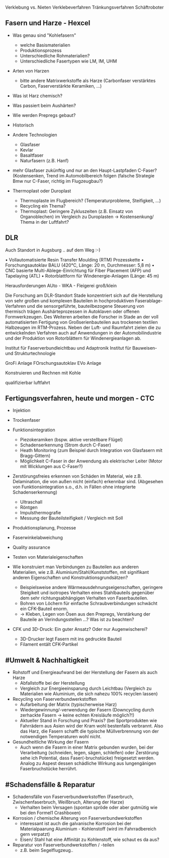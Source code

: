 
Verklebung vs. Nieten
Verklebeverfahren
Tränkungsverfahren
Schäftroboter


Fasern und Harze - Hexcel
---------------------------------------------------------
* Was genau sind "Kohlefasern"
  - welche Basismaterialien
  - Produktionsprozess
  - Unterschiedliche Rohmaterialien?
  - Unterschiedliche Fasertypen wie LM, IM, UHM
* Arten von Harzen
    - bitte andere Matrixwerkstoffe als Harze (Carbonfaser verstärktes Carbon, Faserverstärkte Keramiken, ...)
  
* Was ist Harz chemisch?
* Was passiert beim Aushärten?
* Wie werden Prepregs gebaut?
* Historisch

* Andere Technologien
  - Glasfaser
  - Kevlar
  - Basaltfaser
  - Naturfasern (z.B. Hanf)

* mehr Glasfaser zukünftig und nur an den Haupt-Lastpfaden C-Faser? (Kostensenken, Trend im Automobilbereich folgen (falsche Strategie Bmw nur C-Faser, richtig im Flugzeugbau?)
* Thermoplast oder Duroplast
  - Thermoplaste im Flugbereich? (Temperaturprobleme, Steifigkeit, ...)
  - Recycling ein Thema?
  - Thermoplast: Geringere Zykluszeiten (z.B. Einsatz von Organoblechen) im Vergleich zu Duroplasten -> Kostensenkung/ Thema in der Luftfahrt?


DLR
---------------------------------------------------------

Auch Standort in Augsburg .. auf dem Weg :-)

• Vollautomatisierte Resin Transfer Moulding (RTM) Prozesskette
• Forschungsautoklav BALU (420°C, Länge: 20 m, Durchmesser: 5,8 m)
• CNC basierte Multi-Ablege-Einrichtung für Fiber Placement (AFP) und Tapelaying (ATL)
• Rotorblattform für Windenergie-Anlagen (Länge: 45 m)

Herausforderungen AUto - WKA - Fleigerei groß/klein

Die Forschung am DLR-Standort Stade konzentriert sich auf die
Herstellung von sehr großen und komplexen Bauteilen in hochproduktiven
Faserablage-Verfahren und die sensorgeführte, bauteilbezogene Steuerung
von thermisch trägen Aushärteprozessen in Autoklaven oder offenen
Formwerkzeugen. Des Weiteren arbeiten die Forscher in Stade an der voll
automatisierten Fertigung von Großserienbauteilen aus trockenen textilen
Halbzeugen im RTM-Prozess. Neben der Luft- und Raumfahrt zielen die zu
entwickelnden Verfahren auch auf Anwendungen in der Automobilindustrie
und der Produktion von Rotorblättern für Windenergieanlagen ab.

Institut für Faserverbundleichtbau und Adaptronik 
Institut für Bauweisen- und Strukturtechnologie 

GroFi Anlage
FOrschungsautoklav
EVo Anlage

Konstruieren und Rechnen mit Kohle

qualifizierbar luftfahrt

Fertigungsverfahren, heute und morgen - CTC
---------------------------------------------------------

* Injektion

* Trockenfaser
  
* Funktionsintegration
  - Piezokeramiken (bspw. aktive verstellbare Flügel)
  - Schadenserkennung (Strom durch C-Faser)
  - Heath Monitoring (zum Beispiel durch Integration von Glasfasern mit Bragg-Gittern)
  - Möglichkeit C-Faser in der Anwendung als elektrischer Leiter (Motor mit Wicklungen aus C-Faser?)

* Zerstörungsfreies erkennen von Schäden im Material, wie z.B. Delamination, die von außen nicht (einfach) erkennbar sind. (Abgesehen von Funktionsintegration s.o., d.h. in Fällen ohne integrierte Schadenserkennung)
  - Ultraschall
  - Röntgen
  - Impulsthermografie
  - Messung der Bauteilsteifigkeit / Vergleich mit Soll

* Produktionsplanung, Prozesse
* Faserwinkelabweichung

* Quality assurance
* Testen von Materialeigenschaften

* Wie konstruiert man Verbindungen zu Bauteilen aus anderen Materialien, wie z.B. Aluminium/Stahl/Kunststoffen, mit signifikant anderen Eigenschaften und Konstruktionsgrundsätzen? 
  - Beispielsweise andere Wärmeausdehnungseigenschaften, geringere Steigikeit und isotropes Verhalten eines Stahlbauteils gegenüber dem sehr richtungsabhängigen Verhalten von Faserbauteilen. 
  - Bohren von Löchern für einfache Schraubverbindungen schwächt ein CFK-Bauteil enorm.
  - -> Kleben, Legen von Ösen aus den Prepregs, Verstärkung der Bauteile an Verindungsstellen ...? Was ist zu beachten?

* CFK und 3D-Druck: Ein guter Ansatz? Oder nur Augenwischerei?
  - 3D-Drucker legt Fasern mit ins gedruckte Bauteil
  - Filament entält CFK-Partikel
  
  
#Umwelt & Nachhaltigkeit
------------------------
  
* Rohstoff und Energieaufwand  bei der Herstellung der Fasern als auch Harze
    - Abfallstoffe bei der Herstellung
    - Vergleich zur Energieeinsparung durch Leichtbau (Vergleich zu Materialien wie Aluminium, die sich nahezu 100% recyclen lassen)
* Recycling von Faserverbundwerkstoffen
    - Aufarbeitung der Matrix (typischerweise Harz)
    - Wiedergewinnung/-verwendung der Fasern (Downcycling durch zerhackte Fasern -> keine echten Kreisläufe möglich?!)
    - Aktueller Stand in Forschung und Praxis? (bei Sportprodukten wie Fahrrädern aus Asien wird der Kram wohl bestenfalls verbrannt. Also das Harz, die Fasern schafft die typische Müllverbrennung von der notwendigen Temperaturen wohl nicht.
* Gesundheitliche Wirkung der Fasern
    - Auch wenn die Fasern in einer Matrix gebunden wurden, bei der Verarbeitung (schneiden, legen, sägen, schleifen) oder Zerstörung sehe ich Potential, dass Faser(-bruchstücke) freigesetzt werden. Analog zu Aspest dessen schädliche Wirkung aus lungengänigen Faserbruchstücke herrührt.
    
    
    
 #Schadensfälle & Reparatur
 --------------------------
 
* Schadensfälle von Faserverbundwerkstoffen (Faserbruch, Zwischenfaserbruch, Weißbruch, Alterung der Harze)
  - Verhalten beim Versagen (spontan spröde oder aber gutmütig wie bei den Formel1 Crashboxen)
* Korrosion / chemische Alterung von Faserverbundwerkstoffen
  - interessant ist auch die galvanische Korrosion bei der Materialpaarung Aluminium - Kohlenstoff (wird im Fahrradbereich gern verpatzt)
  - Eisen/ Stahl hat eine Affinität zu Kohlenstoff, wie schaut es da aus?
* Reparatur von Faserverbundwerkstoffen / -teilen
  - z.B. beim Segelflugzeug..

